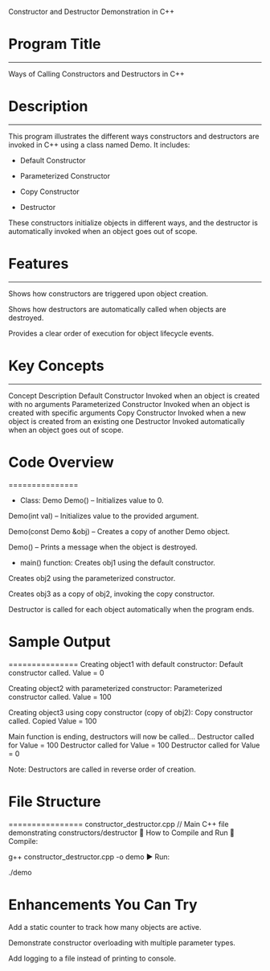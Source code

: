 Constructor and Destructor Demonstration in C++

# Program Title
---------------
Ways of Calling Constructors and Destructors in C++



# Description
-------------
This program illustrates the different ways constructors and destructors are invoked in C++ using a class named Demo. It includes:

* Default Constructor

* Parameterized Constructor

* Copy Constructor

* Destructor



These constructors initialize objects in different ways, and the destructor is automatically invoked when an object goes out of scope.



# Features
----------
Shows how constructors are triggered upon object creation.

Shows how destructors are automatically called when objects are destroyed.

Provides a clear order of execution for object lifecycle events.



# Key Concepts
--------------
Concept	Description
Default Constructor	Invoked when an object is created with no arguments
Parameterized Constructor	Invoked when an object is created with specific arguments
Copy Constructor	Invoked when a new object is created from an existing one
Destructor	Invoked automatically when an object goes out of scope.



# Code Overview
===============
* Class: Demo
Demo() – Initializes value to 0.

Demo(int val) – Initializes value to the provided argument.

Demo(const Demo &obj) – Creates a copy of another Demo object.

Demo() – Prints a message when the object is destroyed.


* main() function:
Creates obj1 using the default constructor.

Creates obj2 using the parameterized constructor.

Creates obj3 as a copy of obj2, invoking the copy constructor.

Destructor is called for each object automatically when the program ends.



# Sample Output
===============
Creating object1 with default constructor:
Default constructor called. Value = 0

Creating object2 with parameterized constructor:
Parameterized constructor called. Value = 100

Creating object3 using copy constructor (copy of obj2):
Copy constructor called. Copied Value = 100

Main function is ending, destructors will now be called...
Destructor called for Value = 100
Destructor called for Value = 100
Destructor called for Value = 0

Note: Destructors are called in reverse order of creation.



# File Structure
================
constructor_destructor.cpp  // Main C++ file demonstrating constructors/destructor
🚀 How to Compile and Run
🔧 Compile:

g++ constructor_destructor.cpp -o demo
▶️ Run:

./demo



# Enhancements You Can Try

Add a static counter to track how many objects are active.

Demonstrate constructor overloading with multiple parameter types.

Add logging to a file instead of printing to console.